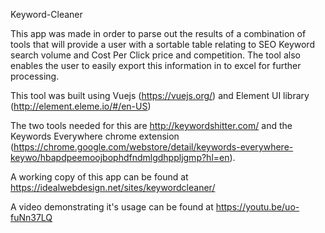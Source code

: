 Keyword-Cleaner

This app was made in order to parse out the results of a combination of tools that will provide a user with a sortable table relating to SEO Keyword search volume and Cost Per Click price and competition. The tool also enables the user to easily export this information in to excel for further processing.

This tool was built using Vuejs (https://vuejs.org/) and Element UI library (http://element.eleme.io/#/en-US) 

The two tools needed for this are http://keywordshitter.com/ and the Keywords Everywhere chrome extension (https://chrome.google.com/webstore/detail/keywords-everywhere-keywo/hbapdpeemoojbophdfndmlgdhppljgmp?hl=en).

A working copy of this app can be found at https://idealwebdesign.net/sites/keywordcleaner/

A video demonstrating it's usage can be found at https://youtu.be/uo-fuNn37LQ
  
